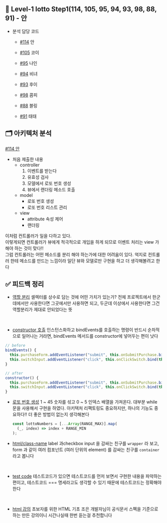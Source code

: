 ## 🎯 Level-1 lotto Step1(114, 105, 95, 94, 93, 98, 88, 91) - 안

- 분석 담당 코드

  - [#114](https://github.com/woowacourse/javascript-lotto/pull/114) 안
  - [#105](https://github.com/woowacourse/javascript-lotto/pull/105) 코이

  - [#95](https://github.com/woowacourse/javascript-lotto/pull/95) 나인
  - [#94](https://github.com/woowacourse/javascript-lotto/pull/94) 비녀

  - [#93](https://github.com/woowacourse/javascript-lotto/pull/93) 후이
  - [#98](https://github.com/woowacourse/javascript-lotto/pull/98) 콤피

  - [#88](https://github.com/woowacourse/javascript-lotto/pull/88) 블링
  - [#91](https://github.com/woowacourse/javascript-lotto/pull/91) 태태

## 🗂 아키텍처 분석
[#114 안](https://github.com/woowacourse/javascript-lotto/pull/114)
- 처음 제출한 내용
  - controller
    1. 이벤트를 받는다
    2. 유효성 검사
    3. 모델에서 로또 번호 생성
    4. 뷰에서 랜더링 메소드 호출
  - model
    - 로또 번호 생성
    - 로또 번호 리스트 관리
  - view 
    - attribute 속성 제어 
    - 랜더링

이처럼 컨트롤러가 일을 다하고 있다. <br>
이렇게되면 컨트롤러가 뷰에게 적극적으로 개입을 하게 되므로 이벤트 처리는 view 가 해야 하는 것이 맞다!! <br>
그럼 컨트롤러는 어떤 메소드를 분리 해야 하는가에 대한 어려움이 있다. 억지로 컨트롤러 한테 메소드를 만드는 느낌이라 일단 뷰와 모델로만 구현을 하고 더 생각해볼려고 한다

## ✅ 피드백 정리

- [역할 분리](https://github.com/woowacourse/javascript-lotto/pull/114#discussion_r814525324)
  셀렉터를 상수로 담는 것에 어떤 가치가 있는가? 전체 프로젝트에서 한군데에서만 사용한다면 그곳에서만 사용하면 되고, 두군데 이상에서 사용한다면 그건 역할분리가 제대로 안되었다는 뜻
<br>

- [constructor 호출](https://github.com/woowacourse/javascript-lotto/pull/114#discussion_r814526816)
  인스턴스화하고 bindEvents를 호출하는 명령이 반드시 순차적으로 일어나는 거라면,
  bindEvents 메서드를 constructor에 넣어두는 편이 낫다

```js
// before
bindEvents() {
  this.purchaseForm.addEventListener("submit", this.onSubmitPurchase.bind(this));
  this.switchInput.addEventListener("click", this.onClickSwitch.bind(this));
}

// after
constructor() {
  this.purchaseForm.addEventListener("submit", this.onSubmitPurchase.bind(this));
  this.switchInput.addEventListener("click", this.onClickSwitch.bind(this));
}
```

- [로또 번호 생성](https://github.com/woowacourse/javascript-lotto/pull/114#discussion_r814528467) 1 ~ 45 숫자를 섞고 0 ~ 5 인덱스 배열을 가져온다.
  대부분 while 문을 사용해서 구현을 하였다. 아키텍처 리팩토링도 중요하지만, 하나의 기능도 중요하다!!
  더 좋은 방법이 없는지 생각해본다

  ```js
  const lottoNumbers = [...Array(RANGE_MAX)].map(
    (_, index) => index + RANGE_MIN
  );
  ```

- [html/class-name](https://github.com/woowacourse/javascript-lotto/pull/93#discussion_r815450624) label 과checkbox input 을 감싸는 친구를 `wrapper` 라 보고, form 과 같이 여러 컴포넌트 (여러 단위의 element) 를 감싸는 친구를 `container` 라고 봅니다
<br>

- [test code](https://github.com/woowacourse/javascript-lotto/pull/98#discussion_r814772262) 테스트코드가 있으면 테스트코드를 먼저 보면서 구현한 내용을 파악하는 편이고, 테스트코드 === 명세라고도 생각할 수 있기 때문에 테스트코드는 정확해야 한다
<br>

- [html 강의](https://github.com/woowacourse/javascript-lotto/pull/88#discussion_r815314518) 초보자를 위한 HTML 기초 조은 개발자님이 공식문서 스펙을 기준으로 하는 만든 강의이니 시간나실때 한번 듣는걸 추천합니다

